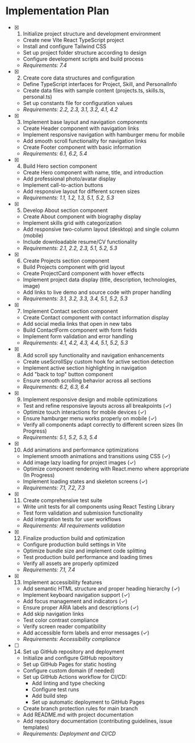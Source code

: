 # Implementation Plan

- [x] 1. Initialize project structure and development environment

  - Create new Vite React TypeScript project
  - Install and configure Tailwind CSS
  - Set up project folder structure according to design
  - Configure development scripts and build process
  - *Requirements: 7.4*

- [x] 2. Create core data structures and configuration

  - Define TypeScript interfaces for Project, Skill, and PersonalInfo
  - Create data files with sample content (projects.ts, skills.ts, personal.ts)
  - Set up constants file for configuration values
  - *Requirements: 2.2, 2.3, 3.1, 3.2, 4.1, 4.2*

- [x] 3. Implement base layout and navigation components

  - Create Header component with navigation links
  - Implement responsive navigation with hamburger menu for mobile
  - Add smooth scroll functionality for navigation links
  - Create Footer component with basic information
  - *Requirements: 6.1, 6.2, 5.4*

- [x] 4. Build Hero section component

  - Create Hero component with name, title, and introduction
  - Add professional photo/avatar display
  - Implement call-to-action buttons
  - Add responsive layout for different screen sizes
  - *Requirements: 1.1, 1.2, 1.3, 5.1, 5.2, 5.3*

- [x] 5. Develop About section component

  - Create About component with biography display
  - Implement skills grid with categorization
  - Add responsive two-column layout (desktop) and single column (mobile)
  - Include downloadable resume/CV functionality
  - *Requirements: 2.1, 2.2, 2.3, 5.1, 5.2, 5.3*

- [x] 6. Create Projects section component

  - Build Projects component with grid layout
  - Create ProjectCard component with hover effects
  - Implement project data display (title, description, technologies, image)
  - Add links to live demo and source code with proper handling
  - *Requirements: 3.1, 3.2, 3.3, 3.4, 5.1, 5.2, 5.3*

- [x] 7. Implement Contact section component

  - Create Contact component with contact information display
  - Add social media links that open in new tabs
  - Build ContactForm component with form fields
  - Implement form validation and error handling
  - *Requirements: 4.1, 4.2, 4.3, 4.4, 5.1, 5.2, 5.3*

- [x] 8. Add scroll spy functionality and navigation enhancements

  - Create useScrollSpy custom hook for active section detection
  - Implement active section highlighting in navigation
  - Add "back to top" button component
  - Ensure smooth scrolling behavior across all sections
  - *Requirements: 6.2, 6.3, 6.4*

- [x] 9. Implement responsive design and mobile optimizations

  - Test and refine responsive layouts across all breakpoints (✓)
  - Optimize touch interactions for mobile devices (✓)
  - Ensure hamburger menu works properly on mobile (✓)
  - Verify all components adapt correctly to different screen sizes (In Progress)
  - *Requirements: 5.1, 5.2, 5.3, 5.4*

- [x] 10. Add animations and performance optimizations

  - Implement smooth animations and transitions using CSS (✓)
  - Add image lazy loading for project images (✓)
  - Optimize component rendering with React.memo where appropriate (In Progress)
  - Implement loading states and skeleton screens (✓)
  - *Requirements: 7.1, 7.2, 7.3*

- [x] 11. Create comprehensive test suite

  - Write unit tests for all components using React Testing Library
  - Test form validation and submission functionality
  - Add integration tests for user workflows
  - *Requirements: All requirements validation*

- [x] 12. Finalize production build and optimization

  - Configure production build settings in Vite
  - Optimize bundle size and implement code splitting
  - Test production build performance and loading times
  - Verify all assets are properly optimized
  - *Requirements: 7.1, 7.4*

- [x] 13. Implement accessibility features

  - Add semantic HTML structure and proper heading hierarchy (✓)
  - Implement keyboard navigation support (✓)
  - Add focus management and indicators (✓)
  - Ensure proper ARIA labels and descriptions (✓)
  - Add skip navigation links
  - Test color contrast compliance
  - Verify screen reader compatibility
  - Add accessible form labels and error messages (✓)
  - *Requirements: Accessibility compliance*

- [ ] 14. Set up GitHub repository and deployment

  - Initialize and configure GitHub repository
  - Set up GitHub Pages for static hosting
  - Configure custom domain (if needed)
  - Set up GitHub Actions workflow for CI/CD:
    - Add linting and type checking
    - Configure test runs
    - Add build step
    - Set up automatic deployment to GitHub Pages
  - Create branch protection rules for main branch
  - Add README.md with project documentation
  - Add repository documentation (contributing guidelines, issue templates)
  - *Requirements: Deployment and CI/CD*
